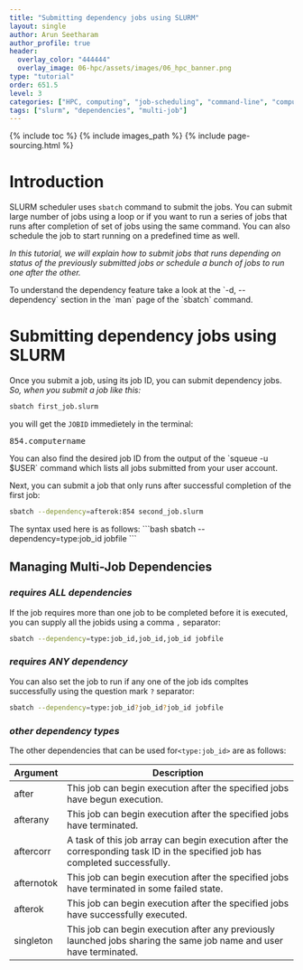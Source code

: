 ```yaml
---
title: "Submitting dependency jobs using SLURM"
layout: single
author: Arun Seetharam
author_profile: true
header:
  overlay_color: "444444"
  overlay_image: 06-hpc/assets/images/06_hpc_banner.png
type: "tutorial"
order: 651.5
level: 3
categories: ["HPC, computing", "job-scheduling", "command-line", "computing-tools"]
tags: ["slurm", "dependencies", "multi-job"]
---
```


{% include toc %}
{% include images_path %}
{% include page-sourcing.html %}


# Introduction

SLURM scheduler uses `sbatch` command to submit the jobs. You can submit large number of jobs using a loop or if you want to run a series of jobs that runs after completion of set of jobs using the same command. You can also schedule the job to start running on a predefined time as well.

*In this tutorial, we will explain how to submit jobs that runs depending on status of the previously submitted jobs or schedule a bunch of jobs to run one after the other.*

<div class="required" markdown="1">
To understand the dependency feature take a look at the `-d, --dependency` section in the `man` page of the `sbatch` command.
</div>


# Submitting dependency jobs using SLURM

Once you submit a job, using its job ID, you can submit dependency jobs. <br>
*So, when you submit a job like this:*
```bash
sbatch first_job.slurm
```
you will get the `JOBID` immedietely in the terminal:
<pre class="output">
854.computername
</pre>

<div class="protip" markdown="1">
You can also find the desired job ID from the output of the `squeue -u $USER` command which lists all jobs submitted from your user account.
</div>

Next, you can submit a job that only runs after successful completion of the first job:
```bash
sbatch --dependency=afterok:854 second_job.slurm
```

<div class="example" markdown="1">
The syntax used here is as follows:
```bash
sbatch --dependency=type:job_id jobfile
```
</div>


## Managing Multi-Job Dependencies

### *requires ALL dependencies*

If the job requires more than one job to be completed before it is executed, you can supply all the jobids using a comma `,` separator:
```bash
sbatch --dependency=type:job_id,job_id,job_id jobfile
```

### *requires ANY dependency*

You can also set the job to run if any one of the job ids compltes successfully using the question mark `?` separator:
```bash
sbatch --dependency=type:job_id?job_id?job_id jobfile
```

### *other dependency types*

The other dependencies that can be used for`<type:job_id>` are as follows:

| Argument   | Description                                                                 |
|------------|-----------------------------------------------------------------------------|
| after      | This job can begin execution after the specified jobs have begun execution. |
| afterany   | This job can begin execution after the specified jobs have terminated.      |
| aftercorr  | A task of this job array can begin execution after the corresponding task ID in the specified job has completed successfully. |
| afternotok | This job can begin execution after the specified jobs have terminated in some failed state. |
| afterok    | This job can begin execution after the specified jobs have successfully executed.           |
| singleton  | This job can begin execution after any previously launched jobs sharing the same job name and user have terminated.           |
